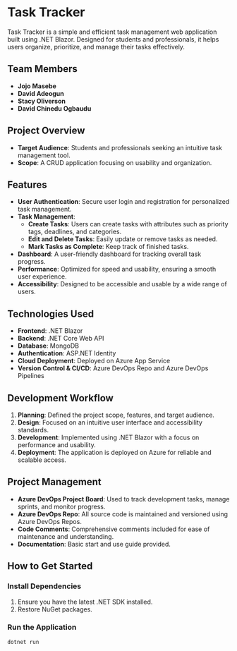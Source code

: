 # Task Tracker
 
Task Tracker is a simple and efficient task management web application built using .NET Blazor. Designed for students and professionals, it helps users organize, prioritize, and manage their tasks effectively.
 
## Team Members
- **Jojo Masebe**
- **David Adeogun**
- **Stacy Oliverson**
- **David Chinedu Ogbaudu**
 
## Project Overview
 
- **Target Audience**: Students and professionals seeking an intuitive task management tool.
- **Scope**: A CRUD application focusing on usability and organization.
 
## Features
 
- **User Authentication**: Secure user login and registration for personalized task management.
- **Task Management**:
  - **Create Tasks**: Users can create tasks with attributes such as priority tags, deadlines, and categories.
  - **Edit and Delete Tasks**: Easily update or remove tasks as needed.
  - **Mark Tasks as Complete**: Keep track of finished tasks.
- **Dashboard**: A user-friendly dashboard for tracking overall task progress.
- **Performance**: Optimized for speed and usability, ensuring a smooth user experience.
- **Accessibility**: Designed to be accessible and usable by a wide range of users.
 
## Technologies Used
 
- **Frontend**: .NET Blazor
- **Backend**: .NET Core Web API
- **Database**: MongoDB
- **Authentication**: ASP.NET Identity
- **Cloud Deployment**: Deployed on Azure App Service
- **Version Control & CI/CD**: Azure DevOps Repo and Azure DevOps Pipelines
 
## Development Workflow
 
1. **Planning**: Defined the project scope, features, and target audience.
2. **Design**: Focused on an intuitive user interface and accessibility standards.
3. **Development**: Implemented using .NET Blazor with a focus on performance and usability.
4. **Deployment**: The application is deployed on Azure for reliable and scalable access.
 
## Project Management
 
- **Azure DevOps Project Board**: Used to track development tasks, manage sprints, and monitor progress.
- **Azure DevOps Repo**: All source code is maintained and versioned using Azure DevOps Repos.
- **Code Comments**: Comprehensive comments included for ease of maintenance and understanding.
- **Documentation**: Basic start and use guide provided.
 
## How to Get Started
 
### Install Dependencies
1. Ensure you have the latest .NET SDK installed.
2. Restore NuGet packages.
 
### Run the Application
```bash
dotnet run


